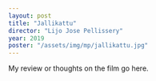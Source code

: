 ```yaml
---
layout: post
title: "Jallikattu"
director: "Lijo Jose Pellissery"
year: 2019
poster: "/assets/img/mp/jallikattu.jpg"
---
```


My review or thoughts on the film go here.
